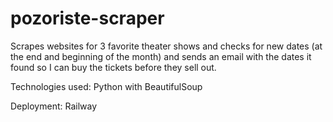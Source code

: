 # pozoriste-scraper

Scrapes websites for 3 favorite theater shows and checks for new dates (at the end and beginning of the month) and sends an email with the dates it found so I can buy the tickets before they sell out.

Technologies used: Python with BeautifulSoup

Deployment: Railway
